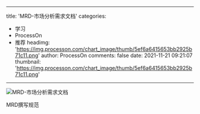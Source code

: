
---
title: 'MRD-市场分析需求文档'
categories: 
 - 学习
 - ProcessOn
 - 推荐
headimg: 'https://img.processon.com/chart_image/thumb/5ef6a6415653bb2925b71c11.png'
author: ProcessOn
comments: false
date: 2021-11-21 09:21:07
thumbnail: 'https://img.processon.com/chart_image/thumb/5ef6a6415653bb2925b71c11.png'
---

<div>   
<img class="thumb" alt="MRD-市场分析需求文档" src="https://img.processon.com/chart_image/thumb/5ef6a6415653bb2925b71c11.png" referrerpolicy="no-referrer">
<p>MRD撰写规范</p>  
</div>
            